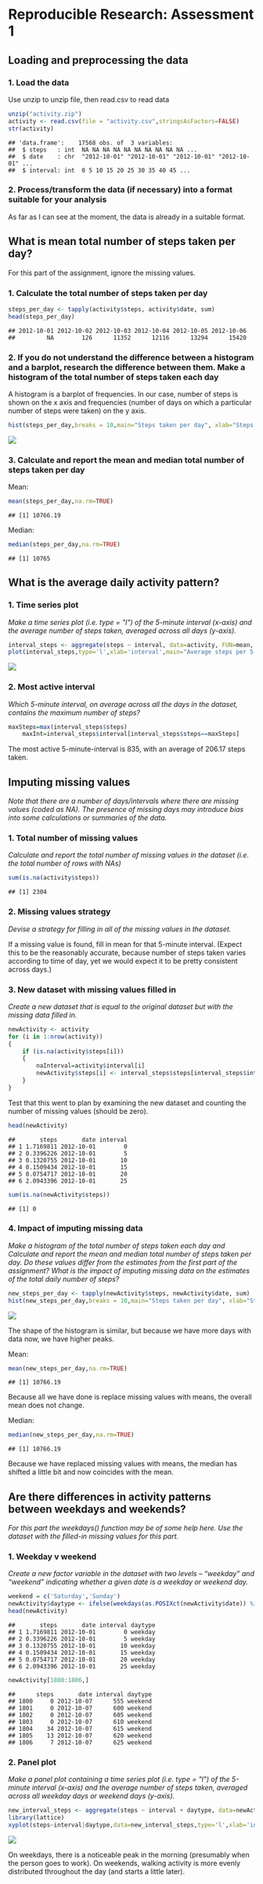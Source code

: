 # Reproducible Research: Assessment 1


## Loading and preprocessing the data

### 1. Load the data

Use unzip to unzip file, then read.csv to read data


```r
unzip("activity.zip")
activity <- read.csv(file = "activity.csv",stringsAsFactors=FALSE)
str(activity)
```

```
## 'data.frame':	17568 obs. of  3 variables:
##  $ steps   : int  NA NA NA NA NA NA NA NA NA NA ...
##  $ date    : chr  "2012-10-01" "2012-10-01" "2012-10-01" "2012-10-01" ...
##  $ interval: int  0 5 10 15 20 25 30 35 40 45 ...
```

### 2. Process/transform the data (if necessary) into a format suitable for your analysis

As far as I can see at the moment, the data is already in a suitable format.


## What is mean total number of steps taken per day?

For this part of the assignment, ignore the missing values.

### 1. Calculate the total number of steps taken per day


```r
steps_per_day <- tapply(activity$steps, activity$date, sum)
head(steps_per_day)
```

```
## 2012-10-01 2012-10-02 2012-10-03 2012-10-04 2012-10-05 2012-10-06 
##         NA        126      11352      12116      13294      15420
```

### 2. If you do not understand the difference between a histogram and a barplot, research the difference between them. Make a histogram of the total number of steps taken each day

A histogram is a barplot of frequencies. In our case, number of steps is shown on the x axis and frequencies (number of days on which a particular number of steps were taken) on the y axis.



```r
hist(steps_per_day,breaks = 10,main="Steps taken per day", xlab="Steps per day")
```

![](PA1_template_files/figure-html/total_steps_hist-1.png) 


### 3. Calculate and report the mean and median total number of steps taken per day

Mean:


```r
mean(steps_per_day,na.rm=TRUE)
```

```
## [1] 10766.19
```

Median:


```r
median(steps_per_day,na.rm=TRUE)
```

```
## [1] 10765
```

 
## What is the average daily activity pattern?

### 1. Time series plot

*Make a time series plot (i.e. type = "l") of the 5-minute interval (x-axis) and the average number of steps taken, averaged across all days (y-axis).*



```r
interval_steps <- aggregate(steps ~ interval, data=activity, FUN=mean, na.rm=TRUE)
plot(interval_steps,type='l',xlab='interval',main="Average steps per 5-min interval throughout the day")
```

![](PA1_template_files/figure-html/time_series-1.png) 

### 2. Most active interval

*Which 5-minute interval, on average across all the days in the dataset, contains the maximum number of steps?*


```r
maxSteps=max(interval_steps$steps)
    maxInt=interval_steps$interval[interval_steps$steps==maxSteps]
```

The most active 5-minute-interval is 835, with an average of 206.17 steps taken.

## Imputing missing values
*Note that there are a number of days/intervals where there are missing values (coded as NA). The presence of missing days may introduce bias into some calculations or summaries of the data.*

### 1. Total number of missing values

*Calculate and report the total number of missing values in the dataset (i.e. the total number of rows with NAs)*


```r
sum(is.na(activity$steps))
```

```
## [1] 2304
```

### 2. Missing values strategy 
*Devise a strategy for filling in all of the missing values in the dataset.*

If a missing value is found, fill in mean for that 5-minute interval. (Expect this to be the reasonably accurate, because number of steps taken varies according to time of day, yet we would expect it to be pretty consistent across days.)


### 3. New dataset with missing values filled in
*Create a new dataset that is equal to the original dataset but with the missing data filled in.*


```r
newActivity <- activity
for (i in 1:nrow(activity))
{
    if (is.na(activity$steps[i]))
    {
        naInterval=activity$interval[i]
        newActivity$steps[i] <- interval_steps$steps[interval_steps$interval==naInterval]            
    }
}
```

Test that this went to plan by examining the new dataset and counting the number of missing values (should be zero).


```r
head(newActivity)
```

```
##       steps       date interval
## 1 1.7169811 2012-10-01        0
## 2 0.3396226 2012-10-01        5
## 3 0.1320755 2012-10-01       10
## 4 0.1509434 2012-10-01       15
## 5 0.0754717 2012-10-01       20
## 6 2.0943396 2012-10-01       25
```

```r
sum(is.na(newActivity$steps))
```

```
## [1] 0
```

### 4. Impact of imputing missing data
*Make a histogram of the total number of steps taken each day and Calculate and report the mean and median total number of steps taken per day. Do these values differ from the estimates from the first part of the assignment? What is the impact of imputing missing data on the estimates of the total daily number of steps?*


```r
new_steps_per_day <- tapply(newActivity$steps, newActivity$date, sum)
hist(new_steps_per_day,breaks = 10,main="Steps taken per day", xlab="Steps per day")
```

![](PA1_template_files/figure-html/new_total_steps_day-1.png) 

The shape of the histogram is similar, but because we have more days with data now, we have higher peaks.

Mean:


```r
mean(new_steps_per_day,na.rm=TRUE)
```

```
## [1] 10766.19
```

Because all we have done is replace missing values with means, the overall mean does not change.

Median:


```r
median(new_steps_per_day,na.rm=TRUE)
```

```
## [1] 10766.19
```

Because we have replaced missing values with means, the median has shifted a little bit and now coincides with the mean.


## Are there differences in activity patterns between weekdays and weekends?

*For this part the weekdays() function may be of some help here. Use the dataset with the filled-in missing values for this part.*

### 1. Weekday v weekend 

*Create a new factor variable in the dataset with two levels – “weekday” and “weekend” indicating whether a given date is a weekday or weekend day.*


```r
weekend = c('Saturday','Sunday')
newActivity$daytype <- ifelse(weekdays(as.POSIXct(newActivity$date)) %in% weekend, "weekend", "weekday")
head(newActivity)                                                                              
```

```
##       steps       date interval daytype
## 1 1.7169811 2012-10-01        0 weekday
## 2 0.3396226 2012-10-01        5 weekday
## 3 0.1320755 2012-10-01       10 weekday
## 4 0.1509434 2012-10-01       15 weekday
## 5 0.0754717 2012-10-01       20 weekday
## 6 2.0943396 2012-10-01       25 weekday
```

```r
newActivity[1800:1806,]
```

```
##      steps       date interval daytype
## 1800     0 2012-10-07      555 weekend
## 1801     0 2012-10-07      600 weekend
## 1802     0 2012-10-07      605 weekend
## 1803     0 2012-10-07      610 weekend
## 1804    34 2012-10-07      615 weekend
## 1805    13 2012-10-07      620 weekend
## 1806     7 2012-10-07      625 weekend
```


### 2. Panel plot

*Make a panel plot containing a time series plot (i.e. type = "l") of the 5-minute interval (x-axis) and the average number of steps taken, averaged across all weekday days or weekend days (y-axis).*


```r
new_interval_steps <- aggregate(steps ~ interval + daytype, data=newActivity, FUN=mean, na.rm=TRUE)
library(lattice)
xyplot(steps~interval|daytype,data=new_interval_steps,type='l',xlab='interval',main="Average steps per 5-min interval weekdays/weekend",layout=c(1,2))
```

![](PA1_template_files/figure-html/panel_plot-1.png) 

On weekdays, there is a noticeable peak in the morning (presumably when the person goes to work). On weekends, walking activity is more evenly distributed throughout the day (and starts a little later).


